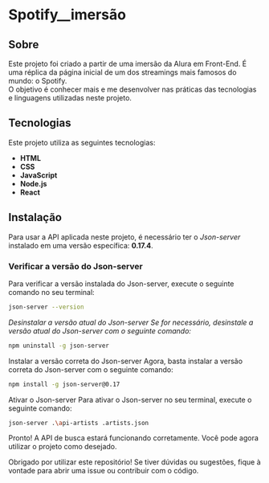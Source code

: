 # Spotify__imersão

## Sobre
Este projeto foi criado a partir de uma imersão da Alura em Front-End. 
É uma réplica da página inicial de um dos streamings mais famosos do mundo: o Spotify.  
O objetivo é conhecer mais e me desenvolver nas práticas das tecnologias e linguagens utilizadas neste projeto.

## Tecnologias

Este projeto utiliza as seguintes tecnologias:

- **HTML**
- **CSS**
- **JavaScript**
- **Node.js**
- **React**

## Instalação

Para usar a API aplicada neste projeto, é necessário ter o *Json-server* instalado em uma versão específica: **0.17.4**.

### Verificar a versão do Json-server

Para verificar a versão instalada do Json-server, execute o seguinte comando no seu terminal:


```bash
json-server --version 
```
*Desinstalar a versão atual do Json-server
Se for necessário, desinstale a versão atual do Json-server com o seguinte comando:*
```bash
npm uninstall -g json-server
```
Instalar a versão correta do Json-server
Agora, basta instalar a versão correta do Json-server com o seguinte comando:
```bash
npm install -g json-server@0.17
```
Ativar o Json-server
Para ativar o Json-server no seu terminal, execute o seguinte comando:
```bash
json-server .\api-artists .artists.json
```
Pronto!
A API de busca estará funcionando corretamente. Você pode agora utilizar o projeto como desejado. 


Obrigado por utilizar este repositório! Se tiver dúvidas ou sugestões, fique à vontade para abrir uma issue ou contribuir com o código.
